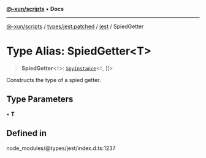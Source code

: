 [**@-xun/scripts**](../../../../../README.md) • **Docs**

***

[@-xun/scripts](../../../../../README.md) / [types/jest.patched](../../../README.md) / [jest](../README.md) / SpiedGetter

# Type Alias: SpiedGetter\<T\>

> **SpiedGetter**\<`T`\>: [`SpyInstance`](../interfaces/SpyInstance.md)\<`T`, []\>

Constructs the type of a spied getter.

## Type Parameters

• **T**

## Defined in

node\_modules/@types/jest/index.d.ts:1237
